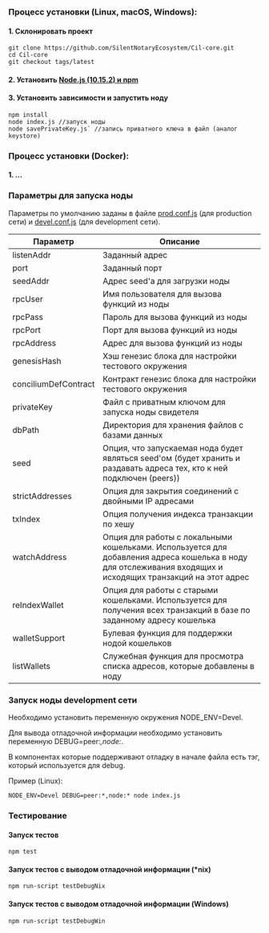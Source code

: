 ### Процесс установки (Linux, macOS, Windows):
#### 1. Склонировать проект
```
git clone https://github.com/SilentNotaryEcosystem/Cil-core.git
cd Cil-core
git checkout tags/latest
```
#### 2. Установить [Node.js (10.15.2) и npm](https://nodejs.org/dist/v10.15.2/node-v10.15.2.pkg)
#### 3. Установить зависимости и запустить ноду
```
npm install
node index.js //запуск ноды
node savePrivateKey.js` //запись приватного ключа в файл (аналог keystore)
```

### Процесс установки (Docker):
#### 1. ...

### Параметры для запуска ноды
Параметры по умолчанию заданы в файле [prod.conf.js](https://github.com/SilentNotaryEcosystem/Cil-core/blob/devel/config/prod.conf.js) (для production сети) и [devel.conf.js](https://github.com/SilentNotaryEcosystem/Cil-core/blob/devel/config/devel.conf.js) (для development сети). 

|Параметр|Описание|
|---|---|
|listenAddr|Заданный адрес|
|port|Заданный порт|
|seedAddr|Адрес seed'а для загрузки ноды|
|rpcUser|Имя пользователя для вызова функций из ноды|
|rpcPass|Пароль для вызова функций из ноды|
|rpcPort|Порт для вызова функций из ноды|
|rpcAddress|Адрес для вызова функций из ноды|
|genesisHash|Хэш генезис блока для настройки тестового окружения|
|conciliumDefContract|Контракт генезис блока для настройки тестового окружения|
|privateKey|Файл с приватным ключом для запуска ноды свидетеля|
|dbPath|Директория для хранения файлов с базами данных|
|seed|Опция, что запускаемая нода будет являться seed'ом (будет хранить и раздавать адреса тех, кто к ней подключен (peers))|
|strictAddresses|Опция для закрытия соединений с двойными IP адресами|
|txIndex|Опция получения индекса транзакции по хешу|
|watchAddress|Опция для работы с локальными кошельками. Используется для добавления адреса кошелька в ноду для отслеживания входящих и исходящих транзакций на этот адрес|
|reIndexWallet|Опция для работы с старыми кошельками. Используется для получения всех транзакций в базе по заданному адресу кошелька|
|walletSupport|Булевая функция для поддержки нодой кошельков|
|listWallets|Служебная функция для просмотра списка адресов, которые добавлены в ноду|

### Запуск ноды development сети
Необходимо установить переменную окружения NODE_ENV=Devel.

Для вывода отладочной информации необходимо установить переменную DEBUG=peer:*,node:*.

В компонентах которые поддерживают отладку в начале файла есть тэг, который используется для debug.

Пример (Linux):
```
NODE_ENV=Devel DEBUG=peer:*,node:* node index.js
```

### Тестирование
#### Запуск тестов
```npm test```
#### Запуск тестов c выводом отладочной информации (*nix)
```npm run-script testDebugNix```
#### Запуск тестов c выводом отладочной информации (Windows)
```npm run-script testDebugWin```
